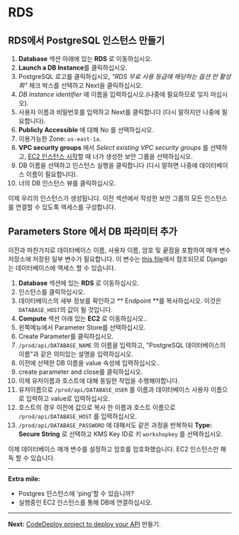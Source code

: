 ﻿# RDS

## RDS에서 PostgreSQL 인스턴스 만들기
1. **Database** 섹션 아래에 있는 **RDS** 로 이동하십시오.
2. **Launch a DB Instance**를 클릭하십시오.
3. PostgreSQL 로고를 클릭하십시오, _"RDS 무료 사용 등급에 해당하는 옵션 만 활성화"_ 체크 박스를 선택하고 Next을 클릭하십시오.
4. _DB Instance identifier_ 에 이름을 입력하십시오.(나중에 필요하므로 잊지 마십시오).
5. 사용자 이름과 비밀번호를 입력하고 Next를 클릭합니다 (다시 말하지만 나중에 필요합니다).
6. **Publicly Accessible** 에 대해 No 를 선택하십시오.
7. 이용가능한 Zone: `us-east-1a`.
8. **VPC security groups** 에서 _Select existing VPC security groups_ 를 선택하고, [EC2 인스턴스 시작](/workshop/s3-web-ec2-api-rds/02-EC2-instances.md#launch-your-first-ec2-instance)할 때 너가 생성한 보안 그룹을 선택하십시오.
9. DB 이름을 선택하고 인스턴스 실행을 클릭합니다 (다시 말하면 나중에 데이터베이스 이름이 필요합니다).
10. 너의 DB 인스턴스 뷰를 클릭하십시오.

이제 우리의 인스턴스가 생성됩니다. 이전 섹션에서 작성한 보안 그룹의 모든 인스턴스를 연결할 수 있도록 액세스를 구성합니다.

## Parameters Store 에서 DB 파라미터 추가

이전과 마찬가지로 데이터베이스 이름, 사용자 이름, 암호 및 끝점을 포함하여 매개 변수 저장소에 저장된 일부 변수가 필요합니다. 이 변수는 [this file](/backend/conduit/settings/ec2.py)에서 참조되므로 Django는 데이터베이스에 액세스 할 수 있습니다.

1. **Database** 섹션에 있는 **RDS** 로 이동하십시오.
2. 인스턴스를 클릭하십시오.
3. 데이터베이스의 세부 정보를 확인하고 ** Endpoint **를 복사하십시오. 이것은`DATABASE_HOST`의 값이 될 것입니다.
4. **Compute** 섹션 아래 있는 **EC2** 로 이동하십시오..
5. 왼쪽메뉴에서 Parameter Store를 선택하십시오.
6. Create Parameter를 클릭하십시오.
7. `/prod/api/DATABASE_NAME` 의 이름을 입력하고, "PostgreSQL 데이터베이스의 이름"과 같은 의미있는 설명을 입력하십시오.
8. 이전에 선택한 DB 이름을 value 속성에 입력하십시오..
9. create parameter and close를 클릭하십시오.
10. 이제 유저이름과 호스트에 대해 동일한 작업을 수행해야합니다.
  1. 유저이름으로 `/prod/api/DATABASE_USER` 를 이름과 데이터베이스 사용자 이름으로 입력하고 value로 입력하십시오.
  2. 호스트의 경우 이전에 값으로 복사 한 이름과 호스트 이름으로 `/prod/api/DATABASE_HOST` 를 입력하십시오.
11. `/prod/api/DATABASE_PASSWORD` 에 대해서도 같은 과정을 반복하되 **Type: Secure String** 로 선택하고 KMS Key ID로 키 `workshopkey` 를 선택하십시오.

이제 데이터베이스 매개 변수를 설정하고 암호를 암호화했습니다. EC2 인스턴스만 해독 할 수 있습니다.

---
**Extra mile:**

- Postgres 인스턴스에 'ping'할 수 있습니까?
- 실행중인 EC2 인스턴스를 통해 DB에 연결하십시오.

---

**Next:** [CodeDeploy project to deploy your API](/workshop/s3-web-ec2-api-rds/04-code-deploy.md) 만들기.
